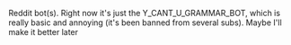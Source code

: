 Reddit bot(s). Right now it's just the Y_CANT_U_GRAMMAR_BOT, which is really basic and annoying (it's been banned from several subs). Maybe I'll make it better later
